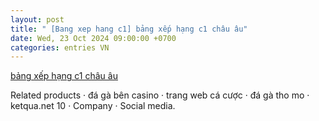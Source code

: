 ```yaml
---
layout: post
title: " [Bang xep hang c1] bảng xếp hạng c1 châu âu"
date: Wed, 23 Oct 2024 09:00:00 +0700
categories: entries VN
---
```

[bảng xếp hạng c1 châu âu](https://www.bienphong.com.vn/7BcvgB1fcEDGTGInZgtiTRaqO5OXlXlodU05LJur)

Related products · đá gà bên casino · trang web cá cược · đá gà tho mo · ketqua.net 10 · Company · Social media.

